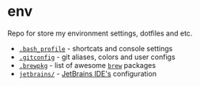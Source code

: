 # env
Repo for store my environment settings, dotfiles and etc.

* [`.bash_profile`](https://github.com/Drapegnik/env/blob/master/.bash_profile) - shortcats and console settings
* [`.gitconfig`](https://github.com/Drapegnik/env/blob/master/.gitconfig) - git aliases, colors and user configs
* [`.brewpkg`](https://github.com/Drapegnik/env/blob/master/.brewpkg) - list of awesome [`brew`](https://brew.sh/) packages
* [`jetbrains/`](/jetbrains) - [JetBrains IDE's](https://www.jetbrains.com/products.html) configuration
